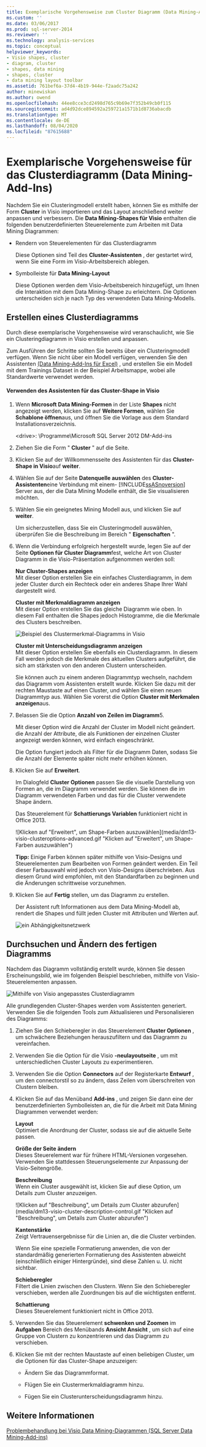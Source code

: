 ```yaml
---
title: Exemplarische Vorgehensweise zum Cluster Diagramm (Data Mining-Add-Ins) | Microsoft-Dokumentation
ms.custom: ''
ms.date: 03/06/2017
ms.prod: sql-server-2014
ms.reviewer: ''
ms.technology: analysis-services
ms.topic: conceptual
helpviewer_keywords:
- Visio shapes, cluster
- diagram, cluster
- shapes, data mining
- shapes, cluster
- data mining layout toolbar
ms.assetid: 761bef6a-37d4-4b19-944e-f2aadc75a242
author: minewiskan
ms.author: owend
ms.openlocfilehash: 44ee8cce3cd2498d765c9b69e7f352b49cb0f115
ms.sourcegitcommit: ad4d92dce894592a259721a1571b1d8736abacdb
ms.translationtype: MT
ms.contentlocale: de-DE
ms.lasthandoff: 08/04/2020
ms.locfileid: "87615688"
---
```

# <a name="cluster-diagram-walkthrough-data-mining-add-ins"></a>Exemplarische Vorgehensweise für das Clusterdiagramm (Data Mining-Add-Ins)
  Nachdem Sie ein Clusteringmodell erstellt haben, können Sie es mithilfe der Form **Cluster** in Visio importieren und das Layout anschließend weiter anpassen und verbessern. Die **Data Mining-Shapes für Visio** enthalten die folgenden benutzerdefinierten Steuerelemente zum Arbeiten mit Data Mining Diagrammen:  
  
-   Rendern von Steuerelementen für das Clusterdiagramm  
  
     Diese Optionen sind Teil des **Cluster-Assistenten** , der gestartet wird, wenn Sie eine Form im Visio-Arbeitsbereich ablegen.  
  
-   Symbolleiste für **Data Mining-Layout**  
  
     Diese Optionen werden dem Visio-Arbeitsbereich hinzugefügt, um Ihnen die Interaktion mit dem Data Mining-Shape zu erleichtern. Die Optionen unterscheiden sich je nach Typ des verwendeten Data Mining-Modells.  
  
## <a name="build-a-cluster-diagram"></a>Erstellen eines Clusterdiagramms  
 Durch diese exemplarische Vorgehensweise wird veranschaulicht, wie Sie ein Clusteringdiagramm in Visio erstellen und anpassen.  
  
 Zum Ausführen der Schritte sollten Sie bereits über ein Clusteringmodell verfügen. Wenn Sie nicht über ein Modell verfügen, verwenden Sie den Assistenten [&#40;Data Mining-Add-Ins für Excel&#41;](cluster-wizard-data-mining-add-ins-for-excel.md) , und erstellen Sie ein Modell mit dem Trainings Dataset in der Beispiel Arbeitsmappe, wobei alle Standardwerte verwendet werden.  
  
#### <a name="use-the-cluster-visio-shape-wizard"></a>Verwenden des Assistenten für das Cluster-Shape in Visio  
  
1.  Wenn **Microsoft Data Mining-Formen** in der Liste **Shapes** nicht angezeigt werden, klicken Sie auf **Weitere Formen**, wählen Sie **Schablone öffnen**aus, und öffnen Sie die Vorlage aus dem Standard Installationsverzeichnis.  
  
     \<drive>: \Programme\Microsoft SQL Server 2012 DM-Add-ins  
  
2.  Ziehen Sie die Form " **Cluster** " auf die Seite.  
  
3.  Klicken Sie auf der Willkommensseite des Assistenten für das **Cluster-Shape in Visio**auf **weiter**.  
  
4.  Wählen Sie auf der Seite **Datenquelle auswählen** des **Cluster-Assistenten**eine Verbindung mit einem- [!INCLUDE[ssASnoversion](../includes/ssasnoversion-md.md)] Server aus, der die Data Mining Modelle enthält, die Sie visualisieren möchten.  
  
5.  Wählen Sie ein geeignetes Mining Modell aus, und klicken Sie auf **weiter**.  
  
     Um sicherzustellen, dass Sie ein Clusteringmodell auswählen, überprüfen Sie die Beschreibung im Bereich " **Eigenschaften** ".  
  
6.  Wenn die Verbindung erfolgreich hergestellt wurde, legen Sie auf der Seite **Optionen für Cluster Diagramm**fest, welche Art von Cluster Diagramm in die Visio-Präsentation aufgenommen werden soll:  
  
     **Nur Cluster-Shapes anzeigen**  
     Mit dieser Option erstellen Sie ein einfaches Clusterdiagramm, in dem jeder Cluster durch ein Rechteck oder ein anderes Shape Ihrer Wahl dargestellt wird.  
  
     **Cluster mit Merkmaldiagramm anzeigen**  
     Mit dieser Option erstellen Sie das gleiche Diagramm wie oben. In diesem Fall enthalten die Shapes jedoch Histogramme, die die Merkmale des Clusters beschreiben.  
  
     ![Beispiel des Clustermerkmal-Diagramms in Visio](media/dm13-visio-cluster-samplecharshape.gif "Beispiel des Clustermerkmal-Diagramms in Visio")  
  
     **Cluster mit Unterscheidungsdiagramm anzeigen**  
     Mit dieser Option erstellen Sie ebenfalls ein Clusterdiagramm. In diesem Fall werden jedoch die Merkmale des aktuellen Clusters aufgeführt, die sich am stärksten von den anderen Clustern unterscheiden.  
  
     Sie können auch zu einem anderen Diagrammtyp wechseln, nachdem das Diagramm vom Assistenten erstellt wurde. Klicken Sie dazu mit der rechten Maustaste auf einen Cluster, und wählen Sie einen neuen Diagrammtyp aus. Wählen Sie vorerst die Option **Cluster mit Merkmalen anzeigen**aus.  
  
7.  Belassen Sie die Option **Anzahl von Zeilen im Diagramm**5.  
  
     Mit dieser Option wird die Anzahl der Cluster im Modell nicht geändert. die Anzahl der Attribute, die als Funktionen der einzelnen Cluster angezeigt werden können, wird einfach eingeschränkt.  
  
     Die Option fungiert jedoch als Filter für die Diagramm Daten, sodass Sie die Anzahl der Elemente später nicht mehr erhöhen können.  
  
8.  Klicken Sie auf **Erweitert**.  
  
     Im Dialogfeld **Cluster Optionen** passen Sie die visuelle Darstellung von Formen an, die im Diagramm verwendet werden. Sie können die im Diagramm verwendeten Farben und das für die Cluster verwendete Shape ändern.  
  
     Das Steuerelement für **Schattierungs Variablen** funktioniert nicht in Office 2013.  
  
     ![Klicken auf "Erweitert", um Shape-Farben auszuwählen](media/dm13-visio-clusteroptions-advanced.gif "Klicken auf "Erweitert", um Shape-Farben auszuwählen")  
  
     **Tipp:** Einige Farben können später mithilfe von Visio-Designs und Steuerelementen zum Bearbeiten von Formen geändert werden. Ein Teil dieser Farbauswahl wird jedoch von Visio-Designs überschrieben. Aus diesem Grund wird empfohlen, mit den Standardfarben zu beginnen und die Änderungen schrittweise vorzunehmen.  
  
9. Klicken Sie auf **Fertig** stellen, um das Diagramm zu erstellen.  
  
     Der Assistent ruft Informationen aus dem Data Mining-Modell ab, rendert die Shapes und füllt jeden Cluster mit Attributen und Werten auf.  
  
     ![ein Abhängigkeitsnetzwerk](media/dm13-visiodepnet-defaultgraph.gif "ein Abhängigkeitsnetzwerk")  
  
## <a name="explore-and-modify-the-finished-diagram"></a>Durchsuchen und Ändern des fertigen Diagramms  
 Nachdem das Diagramm vollständig erstellt wurde, können Sie dessen Erscheinungsbild, wie im folgenden Beispiel beschrieben, mithilfe von Visio-Steuerelementen anpassen.  
  
 ![Mithilfe von Visio angepasstes Clusterdiagramm](media/dm13-visio-clustercomplete1.gif "Mithilfe von Visio angepasstes Clusterdiagramm")  
  
 Alle grundlegenden Cluster-Shapes werden vom Assistenten generiert. Verwenden Sie die folgenden Tools zum Aktualisieren und Personalisieren des Diagramms:  
  
1.  Ziehen Sie den Schieberegler in das Steuerelement **Cluster Optionen** , um schwächere Beziehungen herauszufiltern und das Diagramm zu vereinfachen.  
  
2.  Verwenden Sie die Option für die Visio **-neulayoutseite** , um mit unterschiedlichen Cluster Layouts zu experimentieren.  
  
3.  Verwenden Sie die Option **Connectors** auf der Registerkarte **Entwurf** , um den connectorstil so zu ändern, dass Zeilen vom überschreiten von Clustern bleiben.  
  
4.  Klicken Sie auf das Menüband **Add-ins** , und zeigen Sie dann eine der benutzerdefinierten Symbolleisten an, die für die Arbeit mit Data Mining Diagrammen verwendet werden:  
  
     **Layout**  
     Optimiert die Anordnung der Cluster, sodass sie auf die aktuelle Seite passen.  
  
     **Größe der Seite ändern**  
     Dieses Steuerelement war für frühere HTML-Versionen vorgesehen. Verwenden Sie stattdessen Steuerungselemente zur Anpassung der Visio-Seitengröße.  
  
     **Beschreibung**  
     Wenn ein Cluster ausgewählt ist, klicken Sie auf diese Option, um Details zum Cluster anzuzeigen.  
  
     ![Klicken auf "Beschreibung", um Details zum Cluster abzurufen](media/dm13-visio-cluster-description-control.gif "Klicken auf "Beschreibung", um Details zum Cluster abzurufen")  
  
     **Kantenstärke**  
     Zeigt Vertrauensergebnisse für die Linien an, die die Cluster verbinden.  
  
     Wenn Sie eine spezielle Formatierung anwenden, die von der standardmäßig generierten Formatierung des Assistenten abweicht (einschließlich einiger Hintergründe), sind diese Zahlen u. U. nicht sichtbar.  
  
     **Schieberegler**  
     Filtert die Linien zwischen den Clustern. Wenn Sie den Schieberegler verschieben, werden alle Zuordnungen bis auf die wichtigsten entfernt.  
  
     **Schattierung**  
     Dieses Steuerelement funktioniert nicht in Office 2013.  
  
5.  Verwenden Sie das Steuerelement **schwenken und Zoomen** im **Aufgaben** Bereich des Menübands **Ansicht Ansicht** , um sich auf eine Gruppe von Clustern zu konzentrieren und das Diagramm zu verschieben.  
  
6.  Klicken Sie mit der rechten Maustaste auf einen beliebigen Cluster, um die Optionen für das Cluster-Shape anzuzeigen:  
  
    -   Ändern Sie das Diagrammformat.  
  
    -   Flügen Sie ein Clustermerkmaldiagramm hinzu.  
  
    -   Fügen Sie ein Clusterunterscheidungsdiagramm hinzu.  
  
## <a name="see-also"></a>Weitere Informationen  
 [Problembehandlung bei Visio Data Mining-Diagrammen &#40;SQL Server Data Mining-Add-ins&#41;](troubleshooting-visio-data-mining-diagrams-sql-server-data-mining-add-ins.md)  
  
  
